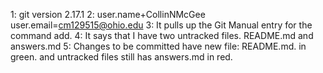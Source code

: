 1: git version 2.17.1
2: user.name+CollinNMcGee user.email=cm129515@ohio.edu
3: It pulls up the Git Manual entry for the command add.
4: It says that I have two untracked files. README.md and answers.md
5: Changes to be committed have new file: README.md. in green. and untracked files still has answers.md in red.
